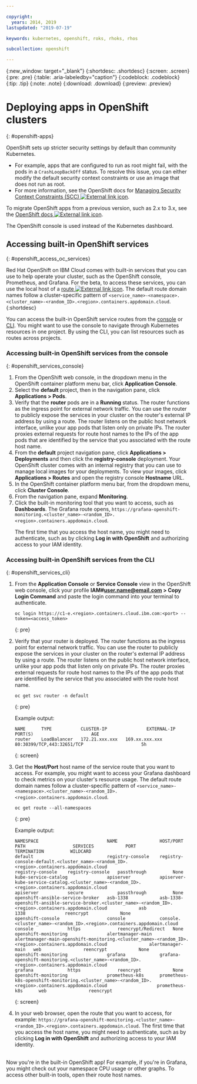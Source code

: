 ```yaml
---

copyright:
  years: 2014, 2019
lastupdated: "2019-07-19"

keywords: kubernetes, openshift, roks, rhoks, rhos

subcollection: openshift

---
```


{:new_window: target="_blank"}
{:shortdesc: .shortdesc}
{:screen: .screen}
{:pre: .pre}
{:table: .aria-labeledby="caption"}
{:codeblock: .codeblock}
{:tip: .tip}
{:note: .note}
{:download: .download}
{:preview: .preview}

# Deploying apps in OpenShift clusters
{: #openshift-apps}

OpenShift sets up stricter security settings by default than community Kubernetes. 
*   For example, apps that are configured to run as root might fail, with the pods in a `CrashLoopBackOff` status. To resolve this issue, you can either modify the default security context constraints or use an image that does not run as root.
*  For more information, see the OpenShift docs for [Managing Security Context Constraints (SCC) ![External link icon](../icons/launch-glyph.svg "External link icon")](https://docs.openshift.com/container-platform/3.11/admin_guide/manage_scc.html).


To migrate OpenShift apps from a previous version, such as 2.x to 3.x, see the [OpenShift docs ![External link icon](../icons/launch-glyph.svg "External link icon")](https://docs.openshift.com/container-platform/3.11/dev_guide/migrating_applications/index.html).

The OpenShift console is used instead of the Kubernetes dashboard.


## Accessing built-in OpenShift services
{: #openshift_access_oc_services}

Red Hat OpenShift on IBM Cloud comes with built-in services that you can use to help operate your cluster, such as the OpenShift console, Prometheus, and Grafana. For the beta, to access these services, you can use the local host of a [route ![External link icon](../icons/launch-glyph.svg "External link icon")](https://docs.openshift.com/container-platform/3.11/architecture/networking/routes.html). The default route domain names follow a cluster-specific pattern of `<service_name>-<namespace>.<cluster_name>-<random_ID>.<region>.containers.appdomain.cloud`.
{:shortdesc}

You can access the built-in OpenShift service routes from the [console](#openshift_services_console) or [CLI](#openshift_services_cli). You might want to use the console to navigate through Kubernetes resources in one project. By using the CLI, you can list resources such as routes across projects.

### Accessing built-in OpenShift services from the console
{: #openshift_services_console}
1.  From the OpenShift web console, in the dropdown menu in the OpenShift container platform menu bar, click **Application Console**.
2.  Select the **default** project, then in the navigation pane, click **Applications > Pods**.
3.  Verify that the **router** pods are in a **Running** status. The router functions as the ingress point for external network traffic. You can use the router to publicly expose the services in your cluster on the router's external IP address by using a route. The router listens on the public host network interface, unlike your app pods that listen only on private IPs. The router proxies external requests for route host names to the IPs of the app pods that are identified by the service that you associated with the route host name.
4.  From the **default** project navigation pane, click **Applications > Deployments** and then click the **registry-console** deployment. Your OpenShift cluster comes with an internal registry that you can use to manage local images for your deployments. To view your images, click **Applications > Routes** and open the registry console **Hostname** URL.
5.  In the OpenShift container platform menu bar, from the dropdown menu, click **Cluster Console**.
6.  From the navigation pane, expand **Monitoring**.
7.  Click the built-in monitoring tool that you want to access, such as **Dashboards**. The Grafana route opens, `https://grafana-openshift-monitoring.<cluster_name>-<random_ID>.<region>.containers.appdomain.cloud`.<p class="note">The first time that you access the host name, you might need to authenticate, such as by clicking **Log in with OpenShift** and authorizing access to your IAM identity.</p>

### Accessing built-in OpenShift services from the CLI
{: #openshift_services_cli}

1.  From the **Application Console** or **Service Console** view in the OpenShift  web console, click your profile **IAM#user.name@email.com > Copy Login Command** and paste the login command into your terminal to authenticate.
    ```
    oc login https://c1-e.<region>.containers.cloud.ibm.com:<port> --token=<access_token>
    ```
    {: pre}
2.  Verify that your router is deployed. The router functions as the ingress point for external network traffic. You can use the router to publicly expose the services in your cluster on the router's external IP address by using a route. The router listens on the public host network interface, unlike your app pods that listen only on private IPs. The router proxies external requests for route host names to the IPs of the app pods that are identified by the service that you associated with the route host name.
    ```
    oc get svc router -n default
    ```
    {: pre}

    Example output:
    ```
    NAME      TYPE           CLUSTER-IP               EXTERNAL-IP     PORT(S)                      AGE
    router    LoadBalancer   172.21.xxx.xxx   169.xx.xxx.xxx   80:30399/TCP,443:32651/TCP                      5h
    ```
    {: screen}
2.  Get the **Host/Port** host name of the service route that you want to access. For example, you might want to access your Grafana dashboard to check metrics on your cluster's resource usage. The default route domain names follow a cluster-specific pattern of `<service_name>-<namespace>.<cluster_name>-<random_ID>.<region>.containers.appdomain.cloud`.
    ```
    oc get route --all-namespaces
    ```
    {: pre}

    Example output:
    ```
    NAMESPACE                          NAME                HOST/PORT                                                                    PATH                  SERVICES            PORT               TERMINATION          WILDCARD
    default                            registry-console    registry-console-default.<cluster_name>-<random_ID>.<region>.containers.appdomain.cloud                              registry-console    registry-console   passthrough          None
    kube-service-catalog               apiserver           apiserver-kube-service-catalog.<cluster_name>-<random_ID>.<region>.containers.appdomain.cloud                        apiserver           secure             passthrough          None
    openshift-ansible-service-broker   asb-1338            asb-1338-openshift-ansible-service-broker.<cluster_name>-<random_ID>.<region>.containers.appdomain.cloud            asb                 1338               reencrypt            None
    openshift-console                  console             console.<cluster_name>-<random_ID>.<region>.containers.appdomain.cloud                                              console             https              reencrypt/Redirect   None
    openshift-monitoring               alertmanager-main   alertmanager-main-openshift-monitoring.<cluster_name>-<random_ID>.<region>.containers.appdomain.cloud                alertmanager-main   web                reencrypt            None
    openshift-monitoring               grafana             grafana-openshift-monitoring.<cluster_name>-<random_ID>.<region>.containers.appdomain.cloud                          grafana             https              reencrypt            None
    openshift-monitoring               prometheus-k8s      prometheus-k8s-openshift-monitoring.<cluster_name>-<random_ID>.<region>.containers.appdomain.cloud                   prometheus-k8s      web                reencrypt
    ```
    {: screen}
3.  In your web browser, open the route that you want to access, for example: `https://grafana-openshift-monitoring.<cluster_name>-<random_ID>.<region>.containers.appdomain.cloud`. The first time that you access the host name, you might need to authenticate, such as by clicking **Log in with OpenShift** and authorizing access to your IAM identity.

<br>
Now you're in the built-in OpenShift app! For example, if you're in Grafana, you might check out your namespace CPU usage or other graphs. To access other built-in tools, open their route host names.

<br />
